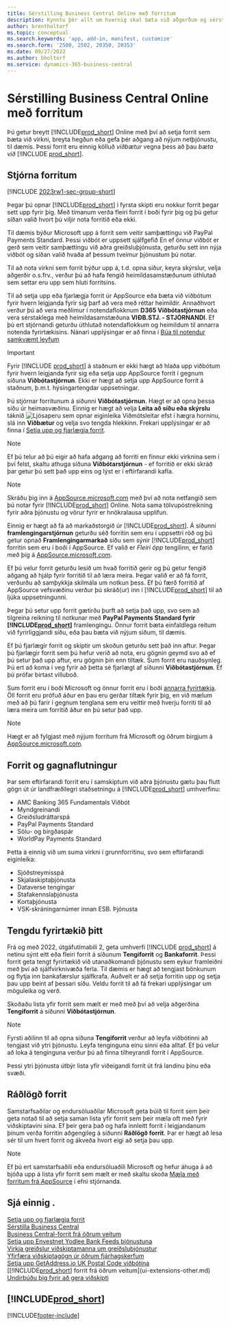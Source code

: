 ```yaml
---
title: Sérstilling Business Central Online með forritum
description: Kynntu þér allt um hvernig skal bæta við aðgerðum og sérstilla Business Central með því að setja upp forrit í þessari grein.
author: brentholtorf
ms.topic: conceptual
ms.search.keywords: 'app, add-in, manifest, customize'
ms.search.form: '2500, 2502, 20350, 20353'
ms.date: 09/27/2022
ms.author: bholtorf
ms.service: dynamics-365-business-central
---
```

# <a name="customizing-business-central-online-using-apps"></a>Sérstilling Business Central Online með forritum

Þú getur breytt [!INCLUDE[prod_short](includes/prod_short.md)] Online með því að setja forrit sem bæta við virkni, breyta hegðun eða gefa þér aðgang að nýjum netþjónustu, til dæmis. Þessi forrit eru einnig kölluð *viðbætur* vegna þess að þau *bæta við* [!INCLUDE [prod_short](includes/prod_short.md)].

## <a name="manage-apps"></a>Stjórna forritum

[!INCLUDE [2023rw1-sec-group-short](includes/2023rw1-sec-group-short.md)]

Þegar þú opnar [!INCLUDE[prod_short](includes/prod_short.md)] í fyrsta skipti eru nokkur forrit þegar sett upp fyrir þig. Með tímanum verða fleiri forrit í boði fyrir þig og þú getur síðan valið hvort þú viljir nota forritið eða ekki.

Til dæmis býður Microsoft upp á forrit sem veitir samþættingu við PayPal Payments Standard. Þessi viðbót er uppsett sjálfgefið En ef önnur viðbót er gerð sem veitir samþættingu við aðra greiðsluþjónusta, geturðu sett inn nýja viðbót og síðan valið hvaða af þessum tveimur þjónustum þú notar.  

Til að nota virkni sem forrit býður upp á, t.d. opna síður, keyra skýrslur, velja aðgerðir o.s.frv., verður þú að hafa fengið heimildasamstæðunum úthlutað sem settar eru upp sem hluti forritsins.

Til að setja upp eða fjarlægja forrit úr AppSource eða bæta við viðbótum fyrir hvern leigjanda fyrir sig þarf að vera með réttar heimildir. Annaðhvort verður þú að vera meðlimur í notendaflokknum **D365 Viðbótastjórnun** eða vera sérstaklega með heimildasamstæðuna **VIÐB.STJ. - STJÓRNANDI**. Ef þú ert stjórnandi geturðu úthlutað notendaflokkum og heimildum til annarra notenda fyrirtækisins. Nánari upplýsingar er að finna í [Búa til notendur samkvæmt leyfum](ui-how-users-permissions.md)  

> [!IMPORTANT]  
> Fyrir [!INCLUDE [prod_short](includes/prod_short.md)] á staðnum er ekki hægt að hlaða upp viðbótum fyrir hvern leigjanda fyrir sig eða setja upp AppSource forrit í gegnum síðuna **Viðbótastjórnun**. Ekki er hægt að setja upp AppSource forrit á staðnum, þ.m.t. hýsingartengdar uppsetningar.

Þú stjórnar forritunum á síðunni **Viðbótastjórnun**. Hægt er að opna þessa síðu úr heimasvæðinu. Einnig er hægt að velja **Leita að síðu eða skýrslu** táknið ![Ljósaperu sem opnar eiginleika Viðmótsleitar](media/ui-search/search_small.png "Segðu mér hvað þú vilt gera") efst í hægra horninu, slá inn **Viðbætur** og velja svo tengda hlekkinn. Frekari upplýsingar er að finna í [Setja upp og fjarlægja forrit](ui-extensions-install-uninstall.md).

> [!NOTE]  
> Ef þú telur að þú eigir að hafa aðgang að forriti en finnur ekki virknina sem í því felst, skaltu athuga síðuna **Viðbótarstjórnun** - ef forritið er ekki skráð þar getur þú sett það upp eins og lýst er í eftirfarandi kafla.  

> [!NOTE]  
> Skráðu þig inn á [AppSource.microsoft.com](https://appsource.microsoft.com/) með því að nota netfangið sem þú notar fyrir [!INCLUDE[prod_short](includes/prod_short.md)] Online. Nota sama tölvupóstreikning fyrir aðra þjónustu og vörur fyrir er hnökralausa upplifun.  

Einnig er hægt að fá að markaðstorgið úr [!INCLUDE[prod_short](includes/prod_short.md)]. Á síðunni **framlengingarstjórnun** geturðu séð forritin sem eru í uppsettri röð og þú getur opnað **Framlengingarmarkað** síðu sem sýnir [!INCLUDE[prod_short](includes/prod_short.md)] forritin sem eru í boði í AppSource. Ef valið er *Fleiri öpp* tengilinn, er farið með þig á [AppSource.microsoft.com](https://appsource.microsoft.com/marketplace/apps?product=dynamics-365%3Bdynamics-365-business-central&page=1).  

Ef þú velur forrit geturðu lesið um hvað forritið gerir og þú getur fengið aðgang að hjálp fyrir forritið til að læra meira. Þegar valið er að fá forrit, verðurðu að samþykkja skilmála um notkun þess. Ef þú færð forritið af AppSource vefsvæðinu verður þú skráð(ur) inn í [!INCLUDE[prod_short](includes/prod_short.md)] til að ljúka uppsetningunni.  

Þegar þú setur upp forrit gætirðu þurft að setja það upp, svo sem að tilgreina reikning til notkunar með **PayPal Payments Standard fyrir [!INCLUDE[prod_short](includes/prod_short.md)]** framlengingu.
Önnur forrit bæta einfaldlega reitum við fyrirliggjandi síðu, eða þau bæta við nýjum síðum, til dæmis.   

Ef þú fjarlægir forrit og skiptir um skoðun geturðu sett það inn aftur. Þegar þú fjarlægir forrit sem þú hefur verið að nota, eru gögnin geymd svo að ef þú setur það upp aftur, eru gögnin þín enn tiltæk. Sum forrit eru nauðsynleg. Þú ert að koma í veg fyrir að þetta sé fjarlægt af síðunni **Viðbótastjórnun**. Ef þú prófar birtast villuboð.  

Sum forrit eru í boði Microsoft og önnur forrit eru í boði [annarra fyrirtækja](ui-extensions-other.md). Öll forrit eru prófuð áður en þau eru gerðar tiltæk fyrir þig, en við mælum með að þú farir í gegnum tenglana sem eru veittir með hverju forriti til að læra meira um forritið áður en þú setur það upp.  

> [!NOTE]  
> Hægt er að fylgjast með nýjum forritum frá Microsoft og öðrum birgjum á [AppSource.microsoft.com](https://appsource.microsoft.com/marketplace/apps?product=dynamics-365%3Bdynamics-365-business-central&page=1).

## <a name="apps-and-data-transfer"></a>Forrit og gagnaflutningur

Þar sem eftirfarandi forrit eru í samskiptum við aðra þjónustu gætu þau flutt gögn út úr landfræðilegri staðsetningu á [!INCLUDE[prod_short](includes/prod_short.md)] umhverfinu:

* AMC Banking 365 Fundamentals Viðbót
* Myndgreinandi
* Greiðsludráttarspá
* PayPal Payments Standard
* Sölu- og birgðaspár
* WorldPay Payments Standard

Þetta á einnig við um suma virkni í grunnforritinu, svo sem eftirfarandi eiginleika:

* Sjóðstreymisspá
* Skjalaskiptaþjónusta
* Dataverse tengingar
* Stafakennslaþjónusta
* Kortaþjónusta
* VSK-skráningarnúmer innan ESB. Þjónusta

## <a name="connect-your-business"></a>Tengdu fyrirtækið þitt

Frá og með 2022, útgáfutímabili 2, geta umhverfi [!INCLUDE [prod_short](includes/prod_short.md)] á netinu sýnt eitt eða fleiri forrit á síðunum **Tengiforrit** og **Bankaforrit**. Þessi forrit geta tengt fyrirtækið við utanaðkomandi þjónustu sem eykur framleiðni með því að sjálfvirknivæða ferla. Til dæmis er hægt að tengjast bönkunum og flytja inn bankafærslur sjálfkrafa. Auðvelt er að setja forritin upp og setja þau upp beint af þessari síðu. Veldu forrit til að fá frekari upplýsingar um möguleika og verð.  

Skoðaðu lista yfir forrit sem mælt er með með því að velja aðgerðina **Tengiforrit** á síðunni **Viðbótastjórnun**.  

> [!NOTE]
> Fyrsti aðilinn til að opna síðuna **Tengiforrit** verður að leyfa viðbótinni að tengjast við ytri þjónustu. Leyfa tenginguna einu sinni eða alltaf. Ef þú velur að loka á tenginguna verður þú að finna tilheyrandi forrit í AppSource.

Þessi ytri þjónusta útbýr lista yfir viðeigandi forrit út frá landinu þínu eða svæði.

## <a name="recommended-apps"></a>Ráðlögð forrit

Samstarfsaðilar og endursöluaðilar Microsoft geta búið til forrit sem þeir geta notað til að setja saman lista yfir forrit sem þeir mæla oft með fyrir viðskiptavini sína. Ef þeir gera það og hafa innleitt forrit í leigjandanum þínum verða forritin aðgengileg á síðunni **Ráðlögð forrit**. Þar er hægt að lesa sér til um hvert forrit og ákveða hvort eigi að setja þau upp.

> [!NOTE]
> Ef þú ert samstarfsaðili eða endursöluaðili Microsoft og hefur áhuga á að bjóða upp á lista yfir forrit sem mælt er með skaltu skoða [Mæla með forritum frá AppSource](/dynamics365/business-central/dev-itpro/administration/recommend-apps) í efni stjórnanda.

## <a name="see-also"></a>Sjá einnig .

[Setja upp og fjarlægja forrit](ui-extensions-install-uninstall.md)  
[Sérstilla Business Central](ui-customizing-overview.md)  
[Business Central-forrit frá öðrum veitum](ui-extensions-other.md)  
[Setja upp Envestnet Yodlee Bank Feeds þjónustuna](bank-how-setup-bank-statement-service.md)  
[Virkja greiðslur viðskiptamanna um greiðsluþjónustur](sales-how-enable-payment-service-extensions.md)  
[Yfirfæra viðskiptagögn úr öðrum fjárhagskerfum](across-import-data-configuration-packages.md)  
[Setja upp GetAddress.io UK Postal Code viðbótina](LocalFunctionality/UnitedKingdom/uk-setup-postal-code-service.md)  
[[!INCLUDE[prod_short](includes/prod_short.md)] forrit frá öðrum veitum](ui-extensions-other.md)  
[Undirbúðu þig fyrir að gera viðskipti](ui-get-ready-business.md)  

## [!INCLUDE[prod_short](includes/free_trial_md.md)]  


[!INCLUDE[footer-include](includes/footer-banner.md)]
